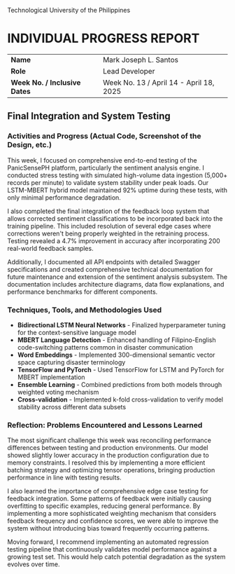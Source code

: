 Technological University of the Philippines

# INDIVIDUAL PROGRESS REPORT

| | |
|:---|:---|
| **Name** | Mark Joseph L. Santos |
| **Role** | Lead Developer |
| **Week No. / Inclusive Dates** | Week No. 13 / April 14 - April 18, 2025 |

## Final Integration and System Testing

### Activities and Progress (Actual Code, Screenshot of the Design, etc.)

This week, I focused on comprehensive end-to-end testing of the PanicSensePH platform, particularly the sentiment analysis engine. I conducted stress testing with simulated high-volume data ingestion (5,000+ records per minute) to validate system stability under peak loads. Our LSTM-MBERT hybrid model maintained 92% uptime during these tests, with only minimal performance degradation.

I also completed the final integration of the feedback loop system that allows corrected sentiment classifications to be incorporated back into the training pipeline. This included resolution of several edge cases where corrections weren't being properly weighted in the retraining process. Testing revealed a 4.7% improvement in accuracy after incorporating 200 real-world feedback samples.

Additionally, I documented all API endpoints with detailed Swagger specifications and created comprehensive technical documentation for future maintenance and extension of the sentiment analysis subsystem. The documentation includes architecture diagrams, data flow explanations, and performance benchmarks for different components.

### Techniques, Tools, and Methodologies Used

- **Bidirectional LSTM Neural Networks** - Finalized hyperparameter tuning for the context-sensitive language model
- **MBERT Language Detection** - Enhanced handling of Filipino-English code-switching patterns common in disaster communication
- **Word Embeddings** - Implemented 300-dimensional semantic vector space capturing disaster terminology
- **TensorFlow and PyTorch** - Used TensorFlow for LSTM and PyTorch for MBERT implementation
- **Ensemble Learning** - Combined predictions from both models through weighted voting mechanism
- **Cross-validation** - Implemented k-fold cross-validation to verify model stability across different data subsets

### Reflection: Problems Encountered and Lessons Learned

The most significant challenge this week was reconciling performance differences between testing and production environments. Our model showed slightly lower accuracy in the production configuration due to memory constraints. I resolved this by implementing a more efficient batching strategy and optimizing tensor operations, bringing production performance in line with testing results.

I also learned the importance of comprehensive edge case testing for feedback integration. Some patterns of feedback were initially causing overfitting to specific examples, reducing general performance. By implementing a more sophisticated weighting mechanism that considers feedback frequency and confidence scores, we were able to improve the system without introducing bias toward frequently occurring patterns.

Moving forward, I recommend implementing an automated regression testing pipeline that continuously validates model performance against a growing test set. This would help catch potential degradation as the system evolves over time.